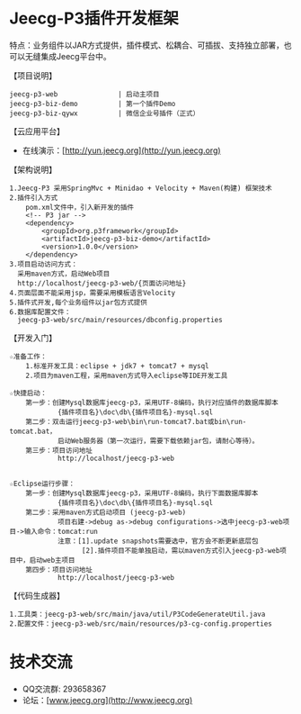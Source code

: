 Jeecg-P3插件开发框架
==========
特点：业务组件以JAR方式提供，插件模式、松耦合、可插拔、支持独立部署，也可以无缝集成Jeecg平台中。

【项目说明】

	jeecg-p3-web               | 启动主项目
	jeecg-p3-biz-demo          | 第一个插件Demo
    jeecg-p3-biz-qywx          | 微信企业号插件（正式）
	
	
【云应用平台】

* 在线演示：[http://yun.jeecg.org](http://yun.jeecg.org)

	
【架构说明】

    1.Jeecg-P3 采用SpringMvc + Minidao + Velocity + Maven(构建) 框架技术
    2.插件引入方式
        pom.xml文件中，引入新开发的插件
        <!-- P3 jar -->
 	    <dependency>
			<groupId>org.p3framework</groupId>
			<artifactId>jeecg-p3-biz-demo</artifactId>
			<version>1.0.0</version>
		</dependency>
	3.项目启动访问方式：
	  采用maven方式，启动Web项目
      http://localhost/jeecg-p3-web/{页面访问地址}
    4.页面层面不能采用jsp，需要采用模板语言Velocity
    5.插件式开发,每个业务组件以jar包方式提供
	6.数据库配置文件：
	  jeecg-p3-web/src/main/resources/dbconfig.properties


【开发入门】

	☆准备工作：
		1.标准开发工具：eclipse + jdk7 + tomcat7 + mysql
		2.项目为maven工程，采用maven方式导入eclipse等IDE开发工具 

	☆快捷启动：
		第一步：创建Mysql数据库jeecg-p3，采用UTF-8编码，执行对应插件的数据库脚本
				{插件项目名}\doc\db\{插件项目名}-mysql.sql
		第二步：双击运行jeecg-p3-web\bin\run-tomcat7.bat或bin\run-tomcat.bat，
				启动Web服务器（第一次运行，需要下载依赖jar包，请耐心等待）。
		第三步：项目访问地址
				http://localhost/jeecg-p3-web
				
					
	☆Eclipse运行步骤：
		第一步：创建Mysql数据库jeecg-p3，采用UTF-8编码，执行下面数据库脚本
				{插件项目名}\doc\db\{插件项目名}-mysql.sql
		第二步：采用maven方式启动项目 (jeecg-p3-web)
				项目右建->debug as->debug configurations->选中jeecg-p3-web项目->输入命令：tomcat:run
				注意：[1].update snapshots需要选中，官方会不断更新底层包
					  [2].插件项目不能单独启动，需以maven方式引入jeecg-p3-web项目中，启动web主项目
		第四步：项目访问地址
				http://localhost/jeecg-p3-web

【代码生成器】

	1.工具类：jeecg-p3-web/src/main/java/util/P3CodeGenerateUtil.java
	2.配置文件：jeecg-p3-web/src/main/resources/p3-cg-config.properties
	

	
技术交流
==========
* QQ交流群: 293658367
* 论坛：[www.jeecg.org](http://www.jeecg.org)
